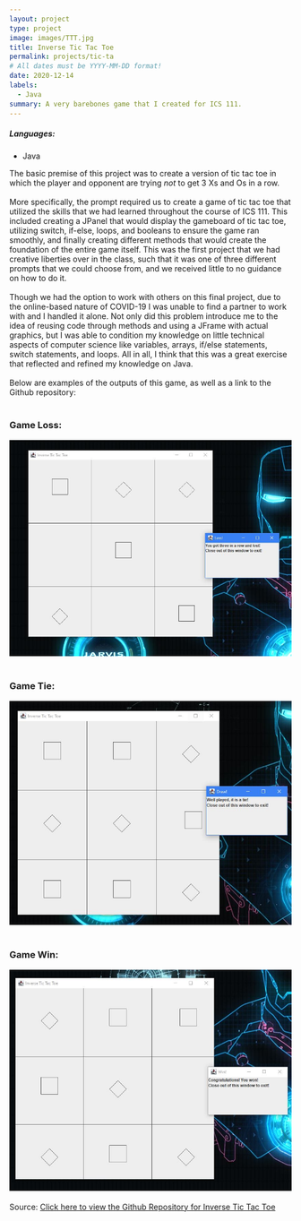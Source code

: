 ```yaml
---
layout: project
type: project
image: images/TTT.jpg
title: Inverse Tic Tac Toe
permalink: projects/tic-ta
# All dates must be YYYY-MM-DD format!
date: 2020-12-14
labels:
  - Java
summary: A very barebones game that I created for ICS 111.
---
```


<h5> Languages:</h5>
  <ul>
  <li>Java</li>
  </ul>
  
  The basic premise of this project was to create a version of tic tac toe in which the player and opponent are trying <em>not</em> to get 3 Xs and Os in a row.
  <br>
  <br>
  More specifically, the prompt required us to create a game of tic tac toe that utilized the skills that we had learned throughout the course of ICS 111. This included creating a JPanel that would display the gameboard of tic tac toe, utilizing switch, if-else, loops, and booleans to ensure the game ran smoothly, and finally creating different methods that would create the foundation of the entire game itself. This was the first project that we had creative liberties over in the class, such that it was one of three different prompts that we could choose from, and we received little to no guidance on how to do it.
  <br>
  <br>
  Though we had the option to work with others on this final project, due to the online-based nature of COVID-19 I was unable to find a partner to work with and I handled it alone. Not only did this problem introduce me to the idea of reusing code through methods and using a JFrame with actual graphics, but I was able to condition my knowledge on little technical aspects of computer science like variables, arrays, if/else statements, switch statements, and loops. All in all, I think that this was a great exercise that reflected and refined my knowledge on Java.
  <br>
  <br>
  Below are examples of the outputs of this game, as well as a link to the Github repository:
  <br>
  <br>
  <h3>Game Loss:</h3>
<img class="ui image" src="../images/TTTLoss.JPG">
<br>
  <br>
<h3>Game Tie:</h3>
<img class="ui image" src="../images/TTTTie.JPG">
<br>
  <br>
<h3>Game Win:</h3>
<img class="ui image" src="../images/TTTWin.JPG">
<br>
  <br>
Source: <a href="https://github.com/sanehirakenji/Java-Inverse-Tic-Tac-Toe"><i class="large github icon "></i>Click here to view the Github Repository for Inverse Tic Tac Toe</a>

